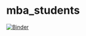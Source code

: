 # mba_students

[![Binder](https://mybinder.org/badge_logo.svg)](https://mybinder.org/v2/gh/FZtutor/mba_students/main?filepath=MBA_student_banks.ipynb)


 
